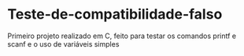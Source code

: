 # Teste-de-compatibilidade-falso
Primeiro projeto realizado em C, feito para testar os comandos printf e scanf e o uso de variáveis simples
